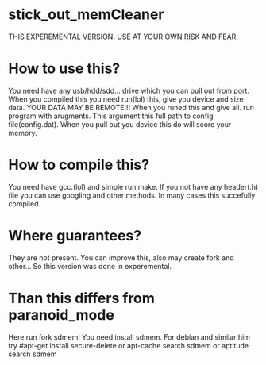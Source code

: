 # stick_out_memCleaner
THIS EXPEREMENTAL VERSION. USE AT YOUR OWN RISK AND FEAR.

# How to use this?

You need have any usb/hdd/sdd... drive which you can pull out from port.
When you compiled this you need run(lol) this, give you device and size data.
YOUR DATA MAY BE REMOTE!!!
When you runed this and give all. run program with arugments. This argument this full path to config file(config.dat).
When you pull out you device this do will score your memory.

# How to compile this?
You need have gcc.(lol)
and simple run make.
If you not have any header(.h) file you can use googling and other methods.
In many cases this succefully compiled. 

# Where guarantees?

They are not present. You can improve this, also may create fork and other...
So this version was done in experemental.

# Than this differs from paranoid_mode

Here run fork sdmem!
You need install sdmem.
For debian and similar him try #apt-get install secure-delete or apt-cache search sdmem or aptitude search sdmem
